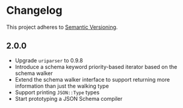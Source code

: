 Changelog
=========

This project adheres to [Semantic
Versioning](https://semver.org/spec/v2.0.0.html).

2.0.0
-----

- Upgrade `uriparser` to 0.9.8
- Introduce a schema keyword priority-based iterator based on the schema walker
- Extend the schema walker interface to support returning more information than
  just the walking type
- Support printing `JSON::Type` types
- Start prototyping a JSON Schema compiler
